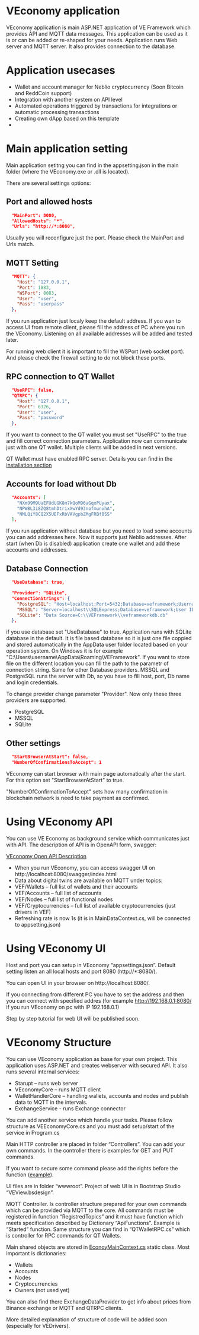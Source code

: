 # VEconomy application

VEconomy application is main ASP.NET application of VE Framework which provides API and MQTT data messages. 
This application can be used as it is or can be added or re-shaped for your needs.
Application runs Web server and MQTT server. It also provides connection to the database.

# Application usecases

- Wallet and account manager for Neblio cryptocurrency (Soon Bitcoin and ReddCoin support)
- Integration with another system on API level
- Automated operations triggered by transactions for integrations or automatic processing transactions
- Creating own dApp based on this template
- 

# Main application setting
Main application setitng you can find in the appsetting.json in the main folder (where the VEconomy.exe or .dll is located).

There are several settings options:

## Port and allowed hosts

```json
  "MainPort": 8080,
  "AllowedHosts": "*",
  "Urls": "http://*:8080",
```

Usually you will reconfigure just the port. Please check the MainPort and Urls match.

## MQTT Setting

```json
  "MQTT": {
    "Host": "127.0.0.1",
    "Port": 1883,
    "WSPort": 8083,
    "User": "user",
    "Pass": "userpass"
  },
```

If you run application just localy keep the default address. If you wan to access UI from remote client, please fill the address of PC where you run the VEconomy. Listening on all available addresses will be added and tested later.

For running web client it is important to fill the WSPort (web socket port). And please check the firewall setting to do not block these ports.

## RPC connection to QT Wallet

```json
  "UseRPC": false,
  "QTRPC": {
    "Host": "127.0.0.1",
    "Port": 6326,
    "User": "user",
    "Pass": "password"
  },
```

If you want to connect to the QT wallet you must set "UseRPC" to the true and fill correct connection parameters. Application now can communicate just with one QT wallet. Multiple clients will be added in next versions.

QT Wallet must have enabled RPC server. Details you can find in the [installation section](https://github.com/fyziktom/VirtualEconomyFramework#installation-and-setting)

## Accounts for load without Db

```json
  "Accounts": [
    "NXm99M9UaEFUdUGK8m7kQoM96aGqxPUyax",
    "NPWBL3i8ZQ8tmhDtrixXwYd93nofmunvhA",
    "NMLQiY8CQ2X5UEFxRbVAVgpbZMgFRBf8SS"
  ],
```

If you run application without database but you need to load some accounts you can add addresses here. Now it supports just Neblio addresses. 
After start (when Db is disabled) application create one wallet and add these accounts and addresses.

## Database Connection

```json
  "UseDatabase": true,

  "Provider": "SQLite",
  "ConnectionStrings": {
    "PostgreSQL": "Host=localhost;Port=5432;Database=veframework;Username=veadmin;Password=veadmin",
    "MSSQL": "Server=localhost\\SQLExpress;Database=veframework;User ID=veadmin;Password=veadmin",
    "SQLite": "Data Source=C:\\VEFramework\\veframeworkdb.db"
  },
```

if you use database set "UseDatabase" to true. Application runs with SQLite database in the default. It is file based database so it is just one file coppied and stored automatically in the AppData user folder located based on your operation system. On Windows it is for example "C:\Users\username\AppData\Roaming\VEFramework".
If you want to store file on the different location you can fill the path to the parametr of connection string.
Same for other Database providers. MSSQL and PostgreSQL runs the server with Db, so you have to fill host, port, Db name and login credentials.

To change provider change parameter "Provider". Now only these three providers are supported.
- PostgreSQL
- MSSQL
- SQLite

## Other settings

```json
  "StartBrowserAtStart": false,
  "NumberOfConfirmationsToAccept": 1
```

VEconomy can start browser with main page automatically after the start. For this option set "StartBrowserAtStart" to true.

"NumberOfConfirmationToAccept" sets how many confirmation in blockchain network is need to take payment as confirmed.


# Using VEconomy API

You can use VE Economy as background service which communicates just with API. The description of API is in OpenAPI form, swagger: 

[VEconomy Open API Description](https://github.com/fyziktom/VirtualEconomyFramework/blob/main/VEconomy-swagger.json)

- When you run VEconomy, you can access swagger UI on http://localhost:8080/swagger/index.html 
- Data about digital twins are available on MQTT under topics:
- VEF/Wallets – full list of wallets and their accounts
- VEF/Accounts – full list of accounts
- VEF/Nodes – full list of functional nodes
- VEF/Cryptocurrencies – full list of available cryptocurrencies (just drivers in VEF)
- Refreshing rate is now 1s (it is in MainDataContext.cs, will be connected to appsetting.json)

# Using VEconomy UI

Host and port you can setup in VEconomy “appsettings.json”. Default setting listen an all local hosts and port 8080 (http://*:8080/).

You can open UI in your browser on http://localhost:8080/.

If you connecting from different PC you have to set the address and then you can connect with specified addres (for example http://192.168.0.1:8080/ if you run VEconomy on pc with IP 192.168.0.1)

Step by step tutorial for web UI will be published soon.


# VEconomy Structure

You can use VEconomy application as base for your own project. This application uses ASP.NET and creates webserver with secured API. It also runs several internal services:
-	Starupt – runs web server
-	VEconomyCore – runs MQTT client
-	WalletHandlerCore – handling wallets, accounts and nodes and publish data to MQTT in the intervals.
-	ExchangeService - runs Exchange connector


You can add another service which handle your tasks. Please follow structure as VEEconomyCore.cs and you must add setup/start of the service in Program.cs

Main HTTP controller are placed in folder “Controllers”. You can add your own commands. In the controller there is examples for GET and PUT commands.

If you want to secure some command please add the rights before the function ([example](https://github.com/fyziktom/VirtualEconomyFramework/blob/main/VirtualEconomyFramework/VEconomy/Controllers/MainController.cs#L62)).

UI files are in folder “wwwroot”. Project of web UI is in Bootstrap Studio “VEView.bsdesign”.

MQTT Controller. Is controller structure prepared for your own commands which can be provided via MQTT to the core. All commands must be registered in function “RegistredTopics” and it must have function which meets specification described by Dictionary “ApiFunctions”. Example is “Started” function. Same structure you can find in “QTWalletRPC.cs” which is controller for RPC commands for QT Wallets.

Main shared objects are stored in [EconoyMainContext.cs](https://github.com/fyziktom/VirtualEconomyFramework/blob/main/VirtualEconomyFramework/VEDrivers/Common/EconomyMainContext.cs) static class. Most important is dictionaries:
-	Wallets
-	Accounts
-	Nodes
-	Cryptocurrencies
-	Owners (not used yet)


You can also find there ExchangeDataProvider to get info about prices from Binance exchange or MQTT and QTRPC clients.

More detailed explanation of structure of code will be added soon (especially for VEDrivers).
